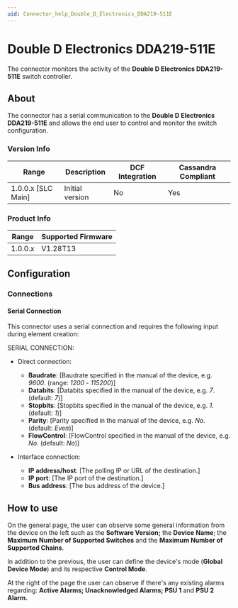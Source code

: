 ```yaml
---
uid: Connector_help_Double_D_Electronics_DDA219-511E
---
```


# Double D Electronics DDA219-511E

The connector monitors the activity of the **Double D Electronics DDA219-511E** switch controller.

## About

The connector has a serial communication to the **Double D Electronics DDA219-511E** and allows the end user to control and monitor the switch configuration.

### Version Info

| Range | Description | DCF Integration | Cassandra Compliant |
|------------------|-----------------|---------------------|-------------------------|
| 1.0.0.x [SLC Main]          | Initial version | No                  | Yes                     |         |-         |-         |

### Product Info

|Range  |Supported Firmware  |
|---------|---------|
|1.0.0.x     |V1.28T13         |

## Configuration

### Connections

#### Serial Connection

This connector uses a serial connection and requires the following input during element creation:

SERIAL CONNECTION:


- Direct connection:

  - **Baudrate**: [Baudrate specified in the manual of the device, e.g. *9600*. (range: *1200* - *115200*)]
  - **Databits**: [Databits specified in the manual of the device, e.g. *7*. (default: *7*)]
  - **Stopbits**: [Stopbits specified in the manual of the device, e.g. *1*. (default: *1*)]
  - **Parity**: [Parity specified in the manual of the device, e.g. *No*. (default: *Even*)]
  - **FlowControl**: [FlowControl specified in the manual of the device, e.g. *No*. (default: *No*)]


- Interface connection:

  - **IP address/host**: [The polling IP or URL of the destination.]
  - **IP port**: [The IP port of the destination.]
  - **Bus address**: [The bus address of the device.]

## How to use

On the general page, the user can observe some general information from the device on the left such as the **Software Version;** the **Device** **Name**; the **Maximum** **Number of Supported Switches** and the **Maximum Number of Supported Chains**.

In addition to the previous, the user can define the device's mode (**Global Device Mode**) and its respective **Control Mode**.

At the right of the page the user can observe if there's any existing alarms regarding: **Active Alarms; Unacknowledged Alarms; PSU 1** and **PSU 2 Alarm.**